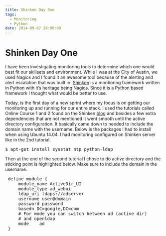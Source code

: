 ```yaml
---
title: Shinken Day One
tags:
  - Monitoring
  - Python
date: 2014-09-07 20:00:00
---
```


# Shinken Day One

I have been investigating monitoring tools to determine which
one would best fit our skillsets and environment. While I was
at the City of Austin, we used Nagios and I found it an awesome
tool because of the alerting and alert escalation that was built
in. [Shinken](http://www.shinken-monitoring.org/) is a montioring framework written in Python with it’s
heritage being Nagios.  Since it is a Python based framework I
thought what would be better to use.

Today, is the first day of a new sprint where my focus is on getting
our monitoring up and running for our entire stack. I used the tutorials
called Online Course 1 and 2 found on the Shinken [blog](http://shinkenlab.io/) and besides a few
extra dependencies that are not mentioned it went smooth until the active
directory configuration. It basically came down to needed to include the
domain name with the username. Below is the packages I had to install
when using Ubuntu 14.04\. I had monitoring configured on Shinken server like
in the 2nd tutorial.

<div class="highlight-none"><div class="highlight"><pre>$ apt-get install sysstat ntp python-ldap
</pre></div>
</div>

Then at the end of the second tutorial I chose to do active directory
and the sticking point is highlighted below. Make sure to include the
domain in the username.

<div class="highlight-none"><div class="highlight"><pre> define module {
     module_name ActiveDir_UI
     module_type ad_webui
     ldap_uri ldaps://adserver
<span class="hll">     username user@domain
</span>     password password
     basedn DC=google,DC=com
     # For mode you can switch between ad (active dir)
     # and openldap
     mode    ad
 }
</pre></div>
</div>